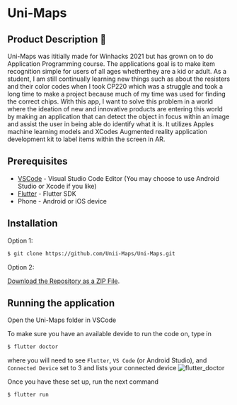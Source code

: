 # Uni-Maps

## Product Description 🔬

Uni-Maps was ititially made for Winhacks 2021 but has grown on to do Application Programming course. The applications goal is to make item recognition simple for users of all ages whetherthey are a kid or adult. As a student, I am still continually learning new things such as about the resisters and their color codes when I took CP220 which was a struggle and took a long time to make a project because much of my time was used for finding the correct chips. With this app, I want to solve this problem in a world where the ideation of new and innovative products are entering this world by making an application that can detect the object in focus within an image and assist the user in being able do identify what it is. It utilizes Apples machine learning models and XCodes Augmented reality application development kit to label items within the screen in AR. 

## Prerequisites 

- [VSCode](https://code.visualstudio.com/) - Visual Studio Code Editor (You may choose to use Android Studio or Xcode if you like)
- [Flutter](https://flutter.dev/) - Flutter SDK
- Phone - Android or iOS device 

## Installation 

Option 1:

```bash
$ git clone https://github.com/Unii-Maps/Uni-Maps.git
```

Option 2:

[Download the Repository as a ZIP File](https://github.com/Uni-Maps/Uni-Maps/archive/master.zip).

## Running the application

Open the Uni-Maps folder in VSCode

To make sure you have an available devide to run the code on, type in 

```bash
$ flutter doctor
```

where you will need to see `Flutter`, `VS Code` (or Android Studio), and `Connected Device` set to 3 and lists your connected device
![flutter_doctor](https://user-images.githubusercontent.com/48935039/141689023-2b5d0094-5ef2-4e5a-8471-b7054f69ca25.png)

Once you have these set up, run the next command

```bash
$ flutter run
```

<!-- ## Functionality 

The first screen when the app is opened has two buttons as shown below.

![img3](https://user-images.githubusercontent.com/48935039/80431042-5a65b480-88be-11ea-97e1-fa57106e98c5.jpg)

The "Start" button segues into the main functionality of the app.

![img2](https://user-images.githubusercontent.com/48935039/80431021-520d7980-88be-11ea-9fc1-6c8b61394829.jpg)

The phone will ask the user for permissions and start the camera on the screen. 

![img1](https://user-images.githubusercontent.com/48935039/80430992-4326c700-88be-11ea-8b64-5fa49caaeacb.jpg)

Functionalities:

- Camera Screen
  - Tapping on the camera screeen will add an Augmented Reality label on the location touched
  - The label will read a prediction of the item in focus 
  - The machine learning model does not have much data so it can be inaccurate at times. In understanding this, I have put an input box at the bottom of the screen in which if there is text typed into it, tapping on the camera screen will add a label of the inputted text instead of the Resnet50 prediction
  
- Object Label
  - The label underneath the camera screen shows two parts of the prediction.
  - The first word in the label is the name of the predicted item
  - The second part is the confidence interval of the machine learning model (shown in percentage) of how accurate the model predicts the object
  
- Show/Hide Button
  - This button toggles the label button to show or hide the text because it can get annoying to look at
  
- Speak Button
  - This button will speak out loud the prediction in place at the time the button is pressed

Unfortunately, due to time constraints I did not get to put this information in the "About" section.

## Challenges faced

One of the biggest challenges that I faced making this application was the implementation of AR session in conjunction with the AV session. Both of these sessions and the documentation tell me that it calls on the camera and so when trying to implement both at the same time, it will crash the application by trying to layer both camera calls onto each other. As I was searching through google about how to implement them together, many is not most websites have said that they are not compatible due to the nature of their use. This made it very difficult to find a way around it but I was able to figure out how the AR session functions and that it takes snippits of images through hte state cycle and through that I can buffer it through the machine learning to make a prediction. 
  
## Whats next?

As a software developer, it is important to think about the future of my projects and here are a few ideas I want to continue to implement in the future within this app:
- Allow the user to remember items that have been previously labelled and add an additional menu selection to show what has been stored (Add and delete saved items) 
- Implement user authentication and store saved items in a database most likely using the Google Cloud Platforms (Firebase, Firestore)
- Allow option to add a picture from the phone gallery to made a prediction of the objects in the image
- Add button to search up an item on the web
- Add other AR items other than labels, such as 3D objects (would need to find an API that stores 3D objects to pull from)
- Understanding that this ML model is very limited due to lack of data, create my own ML model (CNN) that can use and be trained from users data (Tensorflow) -->
